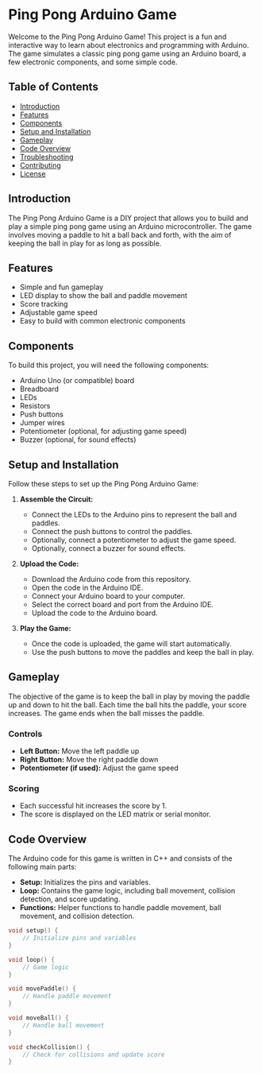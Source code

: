 # Ping Pong Arduino Game

Welcome to the Ping Pong Arduino Game! This project is a fun and interactive way to learn about electronics and programming with Arduino. The game simulates a classic ping pong game using an Arduino board, a few electronic components, and some simple code.

## Table of Contents

- [Introduction](#introduction)
- [Features](#features)
- [Components](#components)
- [Setup and Installation](#setup-and-installation)
- [Gameplay](#gameplay)
- [Code Overview](#code-overview)
- [Troubleshooting](#troubleshooting)
- [Contributing](#contributing)
- [License](#license)

## Introduction

The Ping Pong Arduino Game is a DIY project that allows you to build and play a simple ping pong game using an Arduino microcontroller. The game involves moving a paddle to hit a ball back and forth, with the aim of keeping the ball in play for as long as possible.

## Features

- Simple and fun gameplay
- LED display to show the ball and paddle movement
- Score tracking
- Adjustable game speed
- Easy to build with common electronic components

## Components

To build this project, you will need the following components:

- Arduino Uno (or compatible) board
- Breadboard
- LEDs
- Resistors
- Push buttons
- Jumper wires
- Potentiometer (optional, for adjusting game speed)
- Buzzer (optional, for sound effects)

## Setup and Installation

Follow these steps to set up the Ping Pong Arduino Game:

1. **Assemble the Circuit:**
   - Connect the LEDs to the Arduino pins to represent the ball and paddles.
   - Connect the push buttons to control the paddles.
   - Optionally, connect a potentiometer to adjust the game speed.
   - Optionally, connect a buzzer for sound effects.

2. **Upload the Code:**
   - Download the Arduino code from this repository.
   - Open the code in the Arduino IDE.
   - Connect your Arduino board to your computer.
   - Select the correct board and port from the Arduino IDE.
   - Upload the code to the Arduino board.

3. **Play the Game:**
   - Once the code is uploaded, the game will start automatically.
   - Use the push buttons to move the paddles and keep the ball in play.

## Gameplay

The objective of the game is to keep the ball in play by moving the paddle up and down to hit the ball. Each time the ball hits the paddle, your score increases. The game ends when the ball misses the paddle.

### Controls

- **Left Button:** Move the left paddle up
- **Right Button:** Move the right paddle down
- **Potentiometer (if used):** Adjust the game speed

### Scoring

- Each successful hit increases the score by 1.
- The score is displayed on the LED matrix or serial monitor.

## Code Overview

The Arduino code for this game is written in C++ and consists of the following main parts:

- **Setup:** Initializes the pins and variables.
- **Loop:** Contains the game logic, including ball movement, collision detection, and score updating.
- **Functions:** Helper functions to handle paddle movement, ball movement, and collision detection.

```cpp
void setup() {
    // Initialize pins and variables
}

void loop() {
    // Game logic
}

void movePaddle() {
    // Handle paddle movement
}

void moveBall() {
    // Handle ball movement
}

void checkCollision() {
    // Check for collisions and update score
}
